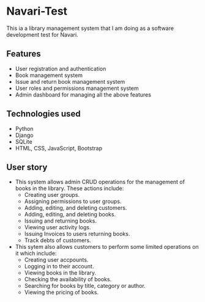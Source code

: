 # Navari-Test
This ia a library management system that I am doing as a software development test for Navari.

## Features
- User registration and authentication
- Book management system
- Issue and return book management system
- User roles and permissions management system
- Admin dashboard for managing all the above features

## Technologies used
- Python
- Django
- SQLite
- HTML, CSS, JavaScript, Bootstrap

## User story
- This system allows admin CRUD operations for the management of books in the library. These actions include:
  - Creating user groups.
  - Assigning permissions to user groups.
  - Adding, editing, and deleting customers.
  - Adding, editing, and deleting books.
  - Issuing and returning books.
  - Viewing user activity logs.
  - Issuing Invoices to users returning books.
  - Track debts of customers.
- This sytem also allows customers to perform some limited operations on it which include:
  - Creating user accpounts.
  - Logging in to their account.
  - Viewing books in the library.
  - Checking the availability of books.
  - Searching for books by title, category or author.
  - Viewing the pricing of books.
